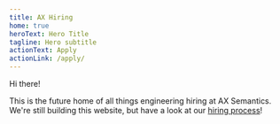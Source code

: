 ```yaml
---
title: AX Hiring
home: true
heroText: Hero Title
tagline: Hero subtitle
actionText: Apply
actionLink: /apply/
---
```


Hi there!

This is the future home of all things engineering hiring at AX Semantics.
We're still building this website, but have a look at our [hiring process](/process)!

